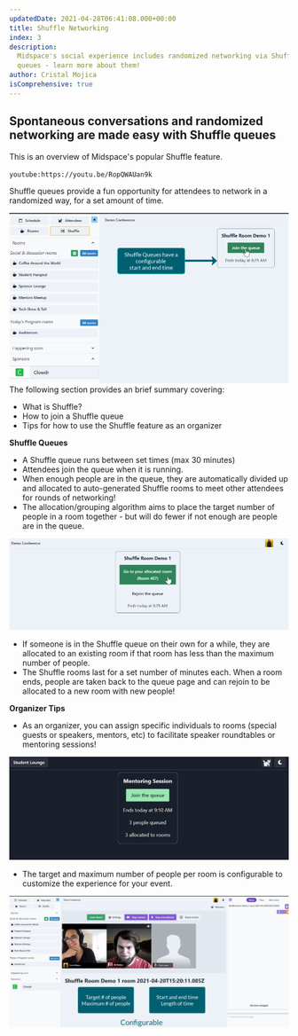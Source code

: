 ```yaml
---
updatedDate: 2021-04-28T06:41:08.000+00:00
title: Shuffle Networking
index: 3
description:
  Midspace's social experience includes randomized networking via Shuffle
  queues - learn more about them!
author: Cristal Mojica
isComprehensive: true
---
```


## Spontaneous conversations and randomized networking are made easy with Shuffle queues

This is an overview of Midspace's popular Shuffle feature.

`youtube:https://youtu.be/RopQWAUan9k`

Shuffle queues provide a fun opportunity for attendees to network in a randomized way, for a set amount of time.

![](/images/shuffle-10.jpg)The following section provides an brief summary covering:

- What is Shuffle?
- How to join a Shuffle queue
- Tips for how to use the Shuffle feature as an organizer

**Shuffle Queues**

- A Shuffle queue runs between set times (max 30 minutes)
- Attendees join the queue when it is running.
- When enough people are in the queue, they are automatically divided up and allocated to auto-generated Shuffle rooms to meet other attendees for rounds of networking!
- The allocation/grouping algorithm aims to place the target number of people in a room together - but will do fewer if not enough are people are in the queue.

![](/images/shuffle-12.jpg)

- If someone is in the Shuffle queue on their own for a while, they are allocated to an existing room if that room has less than the maximum number of people.
- The Shuffle rooms last for a set number of minutes each. When a room ends, people are taken back to the queue page and can rejoin to be allocated to a new room with new people!

**Organizer Tips**

- As an organizer, you can assign specific individuals to rooms (special guests or speakers, mentors, etc) to facilitate speaker roundtables or mentoring sessions!

![](/images/shuffle-4.jpg)

- The target and maximum number of people per room is configurable to customize the experience for your event.

![](/images/shuffle-11.jpg)
